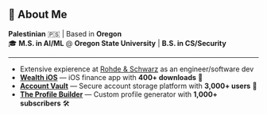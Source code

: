 ## 👋 About Me
**Palestinian** 🇵🇸 | Based in **Oregon**  
🎓 **M.S. in AI/ML** @ **Oregon State University** | **B.S. in CS/Security**  

---

- Extensive expierence at [Rohde & Schwarz](https://www.rohde-schwarz.com/us/about/magazine/from-insight-to-impact/from-insight-to-impact_258238.html?mid=10889&midx=exact_brand_search_text-ad_r-na_story-educates&kw=rohde%20and%20schwarz) as an engineer/software dev
- [**Wealth iOS**](https://apps.apple.com/us/app/wealthaio/id6738942787) — iOS finance app with **400+ downloads** 📱  
- [**Account Vault**](https://discord.gg/account-vaultx) — Secure account storage platform with **3,000+ users** 🔐  
- [**The Profile Builder**](https://theprofilebuilder.com) — Custom profile generator with **1,000+ subscribers** 🛠  
